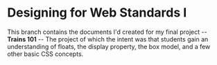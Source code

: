 # Designing for Web Standards I

This branch contains the documents I'd created for my final project -- <b>Trains 101</b> -- The project of which the intent was that students gain an understanding of floats, the display property, the box model, and a few other basic CSS concepts.
